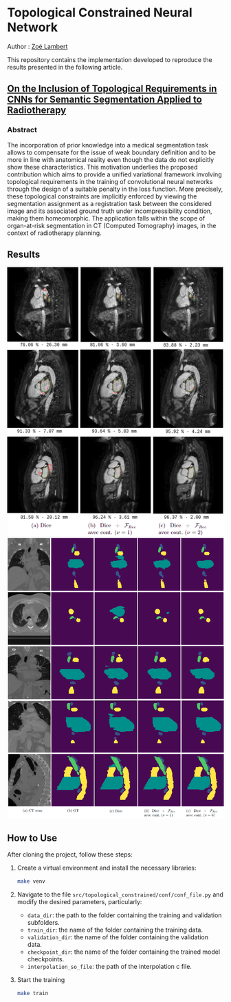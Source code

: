 # Topological Constrained Neural Network

Author : [Zoé Lambert](https://zoe-lambert.fr/)

This repository contains the implementation developed to reproduce the results presented in the following article.

## [On the Inclusion of Topological Requirements in CNNs for Semantic Segmentation Applied to Radiotherapy](https://link.springer.com/chapter/10.1007/978-3-031-31975-4_28)

### Abstract

The incorporation of prior knowledge into a medical segmentation task allows to compensate for the issue of weak boundary definition and to be more in line with anatomical reality even though the data do not explicitly show these characteristics. This motivation underlies the proposed contribution which aims to provide a unified variational framework involving topological requirements in the training of convolutional neural networks through the design of a suitable penalty in the loss function. More precisely, these topological constraints are implicitly enforced by viewing the segmentation assignment as a registration task between the considered image and its associated ground truth under incompressibility condition, making them homeomorphic. The application falls within the scope of organ-at-risk segmentation in CT (Computed Tomography) images, in the context of radiotherapy planning.


## Results

![img/resultats_segmentation](img/topological_Result1.png)
![img/resultats_segmentation](img/topological_Result2.png)

## How to Use

After cloning the project, follow these steps:

1. Create a virtual environment and install the necessary libraries:
    ```bash
    make venv
    ```

2. Navigate to the file `src/topological_constrained/conf/conf_file.py` and modify the desired parameters, particularly:
   - `data_dir`: the path to the folder containing the training and validation subfolders.
   - `train_dir`: the name of the folder containing the training data.
   - `validation_dir`: the name of the folder containing the validation data.
   - `checkpoint_dir`: the name of the folder containing the trained model checkpoints.
   - `interpolation_so_file`: the path of the interpolation c file.

3. Start the training 
    ```bash
    make train
    ```
